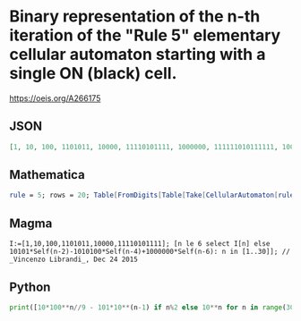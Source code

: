 # Binary representation of the n\-th iteration of the "Rule 5" elementary cellular automaton starting with a single ON \(black\) cell\.
https://oeis.org/A266175
## JSON
```JSON
[1, 10, 100, 1101011, 10000, 11110101111, 1000000, 111111010111111, 100000000, 1111111101011111111, 10000000000, 11111111110101111111111, 1000000000000, 111111111111010111111111111, 100000000000000, 1111111111111101011111111111111, 10000000000000000]
```
## Mathematica
```Mathematica
rule = 5; rows = 20; Table[FromDigits[Table[Take[CellularAutomaton[rule,{{1},0}, rows-1, {All,All}][[k]], {rows-k+1, rows+k-1}], {k,1,rows}][[k]]], {k,1,rows}]
```
## Magma
```Magma
I:=[1,10,100,1101011,10000,11110101111]; [n le 6 select I[n] else 10101*Self(n-2)-1010100*Self(n-4)+1000000*Self(n-6): n in [1..30]]; // _Vincenzo Librandi_, Dec 24 2015
```
## Python
```Python
print([10*100**n//9 - 101*10**(n-1) if n%2 else 10**n for n in range(30)]) # _Karl V. Keller, Jr._, Jun 29 2021
```
